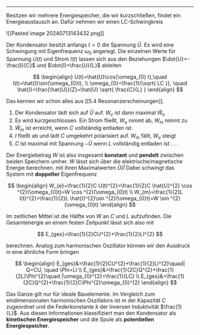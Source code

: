 ***

Besitzen wir mehrere Energiespeicher, die wir kurzschließen, findet ein Energieaustausch an. Dafür nehmen wir einen LC-Schwingkreis

![[Pasted image 20240713143432.png]]

Der Kondensator besitzt anfangs $t=0$ die Spannung $\hat{U}$. Es wird eine Schwingung mit Eigenfrequenz $\omega_{0}$ angeregt. Die einzelnen Werte für Spannung $U(t)$ und Strom $I(t)$ lassen sich aus den Beziehungen $\dot{U}=-\frac{I}{C}$ und $\dot{I}=\frac{U}{L}$ ableiten

$$
\begin{align}
U(t)=\hat{U}\cos(\omega_{0} t),\quad I(t)=\hat{I}\sin(\omega_{0}t), \\
\omega_{0}=\frac{1}{\sqrt{ LC }}, \quad \hat{I}=\frac{\hat{U}}{Z}=\hat{U}  \sqrt{ \frac{C}{L} }
\end{align}
$$

Das kennen wir schon alles aus [[5.4 Resonanzerscheinungen]].
1) Der Kondensator lädt sich auf $\hat{U}$ auf. $W_{e}$ ist dann maximal $\hat{W}_{e}$
2) Es wird kurzgeschlossen. Ein Strom fließt, $W_{e}$ nimmt ab, $W_{m}$ nimmt zu
3) $\hat{W}_{m}$ ist erreicht, wenn $C$ vollständig entladen ist.
4) $I$ fließt ab und lädt $C$ umgekehrt polarisiert auf. $W_{m}$ fällt, $W_{e}$ steigt
5) $C$ ist maximal mit Spannung $-\hat{U}$ wenn $L$ vollständig entladen ist
	.
	.
	.

Der Energiebetrag $W$ ist also insgesamt **konstant** und **pendelt** zwischen beiden Speichern umher. $W$ lässt sich über die elektrische/magnetische Energie berechnen, mit ihren Maximalwerten $\hat{U} /\hat{I}$ Dabei schwingt das System mit **doppelter** Eigenfrequenz

$$
\begin{align}
W_{e}=\frac{1}{2}C U(t)^{2}=\frac{1}{2}C \hat{U}^{2} \cos ^{2}(\omega_{0}t)=W \cos ^{2}(\omega_{0}t) \\
W_{m}=\frac{1}{2}L I(t)^{2}=\frac{1}{2}L \hat{I}^{2}\sin ^{2}(\omega_{0}t)=W \sin ^{2}(\omega_{0}t)
\end{align}
$$

Im zeitlichen Mittel ist die Hälfte von $W$ an $C$ und $L$ aufzufinden. Die Gesamtenergie an einem festen Zeitpunkt lässt sich also mit 

$$
E_{ges}=\frac{1}{2}CU^{2}+\frac{1}{2}LI^{2}
$$

berechnen. Analog zum harmonischen Oszillator können wir den Ausdruck in eine ähnliche Form bringen

$$
\begin{align}
E_{ges}&=\frac{1}{2}CU^{2}+\frac{1}{2}LI^{2}\quad| Q=CU, \quad \Phi=LI \\
E_{ges}&=\frac{1}{2C}Q^{2}+\frac{1}{2L}\Phi^{2}\quad |\omega_{0}^{2}=\frac{1}{LC} \\
E_{ges}&=\frac{1}{2C}Q^{2}+\frac{1}{2}C\Phi^{2}\omega_{0}^{2}
\end{align}
$$

Das Ganze gilt nur für ideale Bauelemente. 
Im Vergleich zum eindimensionalen harmonischen Oszillators ist $m$ der Kapazität $C$ zugeordnet und die Federkonstante $k$ der inversen Induktivität $\frac{1}{L}$. Aus diesen Informationen klassifiziert man den Kondensator als **kinetischen Energiespeicher** und die Spule als **potentiellen Energiespeicher**.